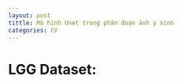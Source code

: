 ```yaml
---
layout: post
tittle: Mô hình Unet trong phân đoạn ảnh y sinh
categories: CV
---
```


# LGG Dataset:
